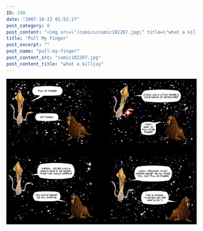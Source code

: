 ```yaml
---
ID: 240
date: "2007-10-22 01:52:17"
post_category: 0
post_content: "<img src=\"/comics/comic102207.jpg\" title=\"what a killjoy\" />"
title: "Pull My Finger"
post_excerpt: ""
post_name: "pull-my-finger"
post_content_src: "comic102207.jpg"
post_content_title: "what a killjoy"
---
```



[![what a killjoy](/comics-hi-res/comic102207.jpg)](/comics-hi-res/comic102207.jpg)
